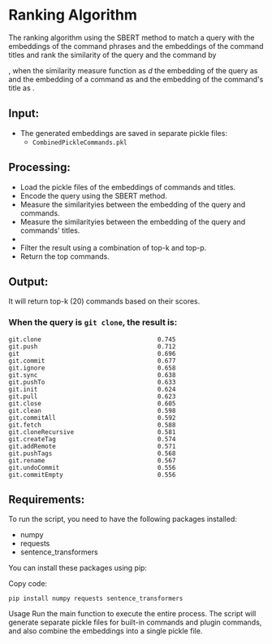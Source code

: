 # Ranking Algorithm
The ranking algorithm using the SBERT method to match a query with the embeddings of the command phrases and the embeddings of the command titles and rank the similarity of the query and the command by 

, when the similarity measure function as $d$ the embedding of the query as and the embedding of a command as and the embedding of the command's title as .

## Input:
* The generated embeddings are saved in separate pickle files:
  * `CombinedPickleCommands.pkl`
 

## Processing:
* Load the pickle files of the embeddings of commands and titles.
* Encode the query using the SBERT method.
* Measure the similarityies between the embedding of the query and commands.
* Measure the similarityies between the embedding of the query and commands' titles.
* 
* Filter the result using a combination of top-k and top-p.
* Return the top commands.


## Output:
It will return top-k (20) commands based on their scores.

### When the query is `git clone`, the result is:
```
git.clone                                0.745
git.push                                 0.712
git                                      0.696
git.commit                               0.677
git.ignore                               0.658
git.sync                                 0.638
git.pushTo                               0.633
git.init                                 0.624
git.pull                                 0.623
git.close                                0.605
git.clean                                0.598
git.commitAll                            0.592
git.fetch                                0.588
git.cloneRecursive                       0.581
git.createTag                            0.574
git.addRemote                            0.571
git.pushTags                             0.568
git.rename                               0.567
git.undoCommit                           0.556
git.commitEmpty                          0.556
```

## Requirements:
To run the script, you need to have the following packages installed:

* numpy
* requests
* sentence_transformers

You can install these packages using pip:

Copy code:
```
pip install numpy requests sentence_transformers
```
Usage
Run the main function to execute the entire process. The script will generate separate pickle files for built-in commands and plugin commands, and also combine the embeddings into a single pickle file.
